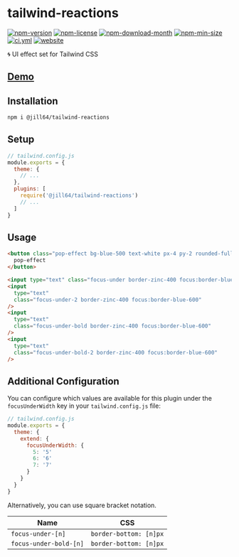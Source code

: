 <!----- BEGIN GHOST DOCS HEADER ----->

# tailwind-reactions

[![npm-version](https://img.shields.io/npm/v/@jill64/tailwind-reactions)](https://npmjs.com/package/@jill64/tailwind-reactions) [![npm-license](https://img.shields.io/npm/l/@jill64/tailwind-reactions)](https://npmjs.com/package/@jill64/tailwind-reactions) [![npm-download-month](https://img.shields.io/npm/dm/@jill64/tailwind-reactions)](https://npmjs.com/package/@jill64/tailwind-reactions) [![npm-min-size](https://img.shields.io/bundlephobia/min/@jill64/tailwind-reactions)](https://npmjs.com/package/@jill64/tailwind-reactions) [![ci.yml](https://github.com/jill64/tailwind-reactions/actions/workflows/ci.yml/badge.svg)](https://github.com/jill64/tailwind-reactions/actions/workflows/ci.yml) [![website](https://img.shields.io/website?up_message=working&down_message=down&url=https%3A%2F%2Ftailwind-reactions.jill64.dev)](https://tailwind-reactions.jill64.dev)

🌀 UI effect set for Tailwind CSS

## [Demo](https://tailwind-reactions.jill64.dev)

## Installation

```sh
npm i @jill64/tailwind-reactions
```

<!----- END GHOST DOCS HEADER ----->

## Setup

```js
// tailwind.config.js
module.exports = {
  theme: {
    // ...
  },
  plugins: [
    require('@jill64/tailwind-reactions')
    // ...
  ]
}
```

## Usage

```html
<button class="pop-effect bg-blue-500 text-white px-4 py-2 rounded-full">
  pop-effect
</button>

<input type="text" class="focus-under border-zinc-400 focus:border-blue-600" />
<input
  type="text"
  class="focus-under-2 border-zinc-400 focus:border-blue-600"
/>
<input
  type="text"
  class="focus-under-bold border-zinc-400 focus:border-blue-600"
/>
<input
  type="text"
  class="focus-under-bold-2 border-zinc-400 focus:border-blue-600"
/>
```

## Additional Configuration

You can configure which values are available for this plugin under the `focusUnderWidth` key in your `tailwind.config.js` file:

```js
// tailwind.config.js
module.exports = {
  theme: {
    extend: {
      focusUnderWidth: {
        5: '5'
        6: '6'
        7: '7'
      }
    }
  }
}
```

Alternatively, you can use square bracket notation.

| Name                   | CSS                    |
| ---------------------- | ---------------------- |
| `focus-under-[n]`      | `border-bottom: [n]px` |
| `focus-under-bold-[n]` | `border-bottom: [n]px` |
